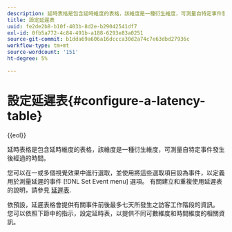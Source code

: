 ```yaml
---
description: 延時表格是包含延時維度的表格，該維度是一種衍生維度，可測量自特定事件發生後經過的時間。
title: 設定延遲表
uuid: fe2de2b8-b10f-403b-8d2e-b29042541df7
exl-id: 0fb5a772-4c84-491b-a188-6293e83a0251
source-git-commit: b1dda69a606a16dccca30d2a74c7e63dbd27936c
workflow-type: tm+mt
source-wordcount: '151'
ht-degree: 5%

---
```


# 設定延遲表{#configure-a-latency-table}

{{eol}}

延時表格是包含延時維度的表格，該維度是一種衍生維度，可測量自特定事件發生後經過的時間。

您可以在一或多個視覺效果中進行選取，並使用將這些選取項目設為事件，以定義用於測量延遲的事件 [!DNL Set Event menu] 選項。 有關建立和重複使用延遲表的說明，請參見 [延遲表](../../../../home/c-get-started/c-analysis-vis/c-lat-tbls.md#concept-7c7339e257ff4727afdda8e692bbba44).

依預設，延遲表格會提供有關事件前後最多七天所發生之訪客工作階段的資訊。 您可以依照下節中的指示，設定延時表，以提供不同可數維度和時間維度的相關資訊。
